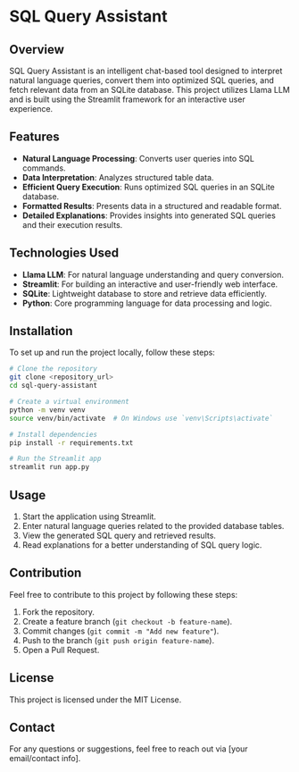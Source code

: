 # SQL Query Assistant

## Overview
SQL Query Assistant is an intelligent chat-based tool designed to interpret natural language queries, convert them into optimized SQL queries, and fetch relevant data from an SQLite database. This project utilizes Llama LLM and is built using the Streamlit framework for an interactive user experience.

## Features
- **Natural Language Processing**: Converts user queries into SQL commands.
- **Data Interpretation**: Analyzes structured table data.
- **Efficient Query Execution**: Runs optimized SQL queries in an SQLite database.
- **Formatted Results**: Presents data in a structured and readable format.
- **Detailed Explanations**: Provides insights into generated SQL queries and their execution results.

## Technologies Used
- **Llama LLM**: For natural language understanding and query conversion.
- **Streamlit**: For building an interactive and user-friendly web interface.
- **SQLite**: Lightweight database to store and retrieve data efficiently.
- **Python**: Core programming language for data processing and logic.

## Installation
To set up and run the project locally, follow these steps:

```bash
# Clone the repository
git clone <repository_url>
cd sql-query-assistant

# Create a virtual environment
python -m venv venv
source venv/bin/activate  # On Windows use `venv\Scripts\activate`

# Install dependencies
pip install -r requirements.txt

# Run the Streamlit app
streamlit run app.py
```

## Usage
1. Start the application using Streamlit.
2. Enter natural language queries related to the provided database tables.
3. View the generated SQL query and retrieved results.
4. Read explanations for a better understanding of SQL query logic.

## Contribution
Feel free to contribute to this project by following these steps:
1. Fork the repository.
2. Create a feature branch (`git checkout -b feature-name`).
3. Commit changes (`git commit -m "Add new feature"`).
4. Push to the branch (`git push origin feature-name`).
5. Open a Pull Request.

## License
This project is licensed under the MIT License.

## Contact
For any questions or suggestions, feel free to reach out via [your email/contact info].
